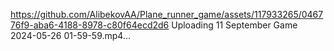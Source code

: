 
https://github.com/AlibekovAA/Plane_runner_game/assets/117933265/046776f9-aba6-4188-8978-c80f64ecd2d6
Uploading 11 September Game 2024-05-26 01-59-59.mp4…

